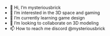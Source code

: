- 👋 Hi, I’m mysteriousbrick
- 👀 I’m interested in the 3D space and gaming 
- 🌱 I’m currently learning game design 
- 💞️ I’m looking to collaborate on 3D modeling
- 📫 How to reach me discord @mysteriousbrick

<!---
mysteriousbrick/mysteriousbrick is a ✨ special ✨ repository because its `README.md` (this file) appears on your GitHub profile.
You can click the Preview link to take a look at your changes.
--->

